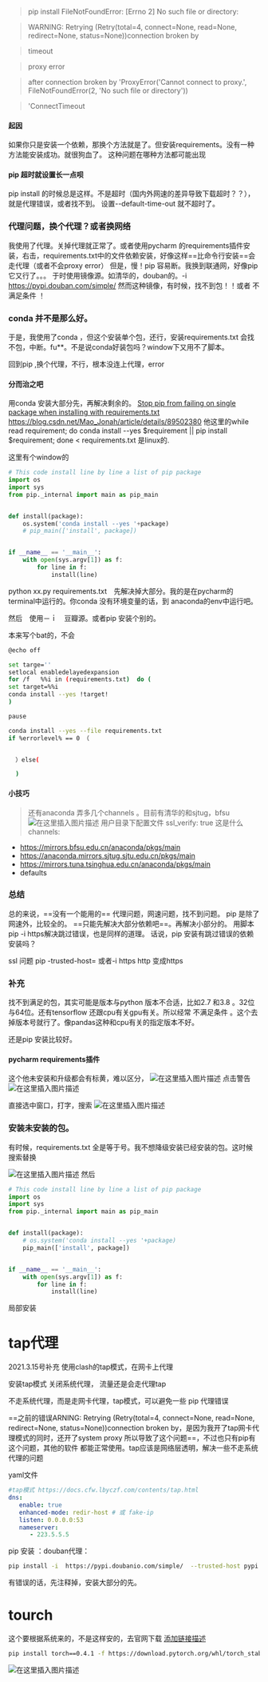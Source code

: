 ﻿> pip install FileNotFoundError: [Errno 2] No such file or directory:

>WARNING: Retrying (Retry(total=4, connect=None, read=None, redirect=None, status=None))connection broken by

>timeout 

>proxy error

>after connection broken by 'ProxyError('Cannot connect to proxy.', FileNotFoundError(2, 'No such file or directory'))

>'ConnectTimeout 

#### 起因
如果你只是安装一个依赖，那换个方法就是了。但安装requirements。没有一种方法能安装成功。就很狗血了。
这种问题在哪种方法都可能出现 
#### pip 超时就设置长一点呗
pip install 的时候总是这样。不是超时（国内外网速的差异导致下载超时？？），就是代理错误，或者找不到。
设置--default-time-out 就不超时了。
### 代理问题，换个代理？或者换网络
我使用了代理。关掉代理就正常了。或者使用pycharm 的requirements插件安装，右击，requirements.txt中的文件依赖安装，好像这样==比命令行安装==会走代理（或者不会proxy error）
但是，慢！pip 容易断。我换到联通网，好像pip 它又行了。。。
于时使用镜像源。如清华的，douban的。-i https://pypi.douban.com/simple/
然而这种镜像，有时候，找不到包！！或者 不满足条件 ！
### conda 并不是那么好。
于是，我使用了conda ，但这个安装单个包，还行，安装requirements.txt
会找不包，中断。fu**。不是说conda好装包吗？window下又用不了脚本。

回到pip ,换个代理，不行，根本没连上代理，error
#### 分而治之吧
用conda 安装大部分先，再解决剩余的。
[Stop pip from failing on single package when installing with requirements.txt](https://stackoverflow.com/questions/22250483/stop-pip-from-failing-on-single-package-when-installing-with-requirements-txt)
https://blog.csdn.net/Mao_Jonah/article/details/89502380
他这里的while read requirement; do conda install --yes $requirement || pip install $requirement; done < requirements.txt
是linux的.

这里有个window的
 

```python
# This code install line by line a list of pip package
import os
import sys
from pip._internal import main as pip_main


def install(package):
    os.system('conda install --yes '+package)
    # pip_main(['install', package])


if __name__ == '__main__':
    with open(sys.argv[1]) as f:
        for line in f:
            install(line)
```

python xx.py requirements.txt　先解决掉大部分。我的是在pycharm的terminal中运行的。你conda 没有环境变量的话，到 anaconda的env中运行吧。

然后　使用－ｉ　豆瓣源。或者pip 安装个别的。

本来写个bat的，不会

```bash
@echo off

set targe=''
setlocal enabledelayedexpansion
for /f   %%i in (requirements.txt)  do (
set target=%%i
conda install --yes !target!
)

pause

conda install --yes --file requirements.txt
if %errorlevel% == 0 （


  ）else(

  )
```
#### 小技巧
> 还有anaconda 弄多几个channels 。目前有清华的和sjtug，bfsu
![在这里插入图片描述](http://img.yayi.site/csdn/20210125210739189.png-watermaskStyle)
用户目录下配置文件
ssl_verify: true 这是什么
channels:
  - https://mirrors.bfsu.edu.cn/anaconda/pkgs/main
  - https://anaconda.mirrors.sjtug.sjtu.edu.cn/pkgs/main
  - https://mirrors.tuna.tsinghua.edu.cn/anaconda/pkgs/main
  - defaults


### 总结
总的来说，==没有一个能用的==  代理问题，网速问题，找不到问题。
pip 是除了网速外，比较全的。
==只能先解决大部分依赖吧==。再解决小部分的。
用脚本pip -i https解决跳过错误，也是同样的道理。
话说，pip 安装有跳过错误的依赖安装吗？

ssl 问题 pip -trusted-host=
或者-i https http 变成https


### 补充
找不到满足的包，其实可能是版本与python 版本不合适，比如2.7 和3.8 。32位与64位。还有tensorflow 还跟cpu有关gpu有关。所以经常 不满足条件 。这个去掉版本号就行了。像pandas这种和cpu有关的指定版本不好。

还是pip 安装比较好。

#### pycharm requirements插件
这个他未安装和升级都会有标黄，难以区分，
![在这里插入图片描述](http://img.yayi.site/csdn/20210126152223614.png-watermaskStyle)
点击警告
![在这里插入图片描述](http://img.yayi.site/csdn/20210126152251349.png-watermaskStyle)

直接选中窗口，打字，搜索 ![在这里插入图片描述](http://img.yayi.site/csdn/20210126152327906.png-watermaskStyle)

### 安装未安装的包。
有时候，requirements.txt 全是等于号。我不想降级安装已经安装的包。这时候搜索替换

![在这里插入图片描述](http://img.yayi.site/csdn/20210126154921844.png-watermaskStyle)
然后

```python
# This code install line by line a list of pip package
import os
import sys
from pip._internal import main as pip_main


def install(package):
    # os.system('conda install --yes '+package)
    pip_main(['install', package])


if __name__ == '__main__':
    with open(sys.argv[1]) as f:
        for line in f:
            install(line)

```
 局部安装

# tap代理
2021.3.15号补充
使用clash的tap模式，在网卡上代理

安装tap模式
关闭系统代理，
流量还是会走代理tap

不走系统代理，而是走网卡代理，tap模式，可以避免一些 pip 代理错误 

==之前的错误ARNING: Retrying (Retry(total=4, connect=None, read=None, redirect=None, status=None))connection broken by，是因为我开了tap网卡代理模式的同时，还开了system proxy 所以导致了这个问题==，不过也只有pip有这个问题，其他的软件 都能正常使用。tap应该是网络层透明，解决一些不走系统代理的问题

yaml文件
```yaml
#tap模式 https://docs.cfw.lbyczf.com/contents/tap.html
dns:
   enable: true
   enhanced-mode: redir-host # 或 fake-ip
   listen: 0.0.0.0:53
   nameserver:
      - 223.5.5.5
```

pip 安装 ：douban代理：

```bash
pip install -i  https://pypi.doubanio.com/simple/  --trusted-host pypi.doubanio.com   -r requirements.txt

```
有错误的话，先注释掉，安装大部分的先。

# tourch
这个要根据系统来的，不是这样安的，去官网下载 [添加链接描述](https://pytorch.org/get-started/locally/)

```bash
pip install torch==0.4.1 -f https://download.pytorch.org/whl/torch_stable.html
```
![在这里插入图片描述](http://img.yayi.site/csdn/20210315201236118.png-watermaskStyle)


